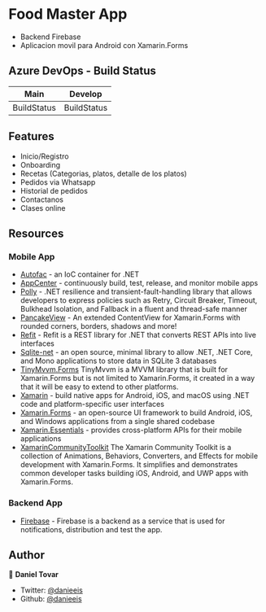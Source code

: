 # Food Master App

- Backend Firebase
- Aplicacion movil para Android con Xamarin.Forms

## Azure DevOps - Build Status

 | Main                                                                                                                                                                                                                                                                | Develop                                                                                                                                                                                                                                                                    |
 | ------------------------------------------------------------------------------------------------------------------------------------------------------------------------------------------------------------------------------------------------------------------- | -------------------------------------------------------------------------------------------------------------------------------------------------------------------------------------------------------------------------------------------------------------------------- |
 | BuildStatus | BuildStatus |  |  |

## Features

- Inicio/Registro
- Onboarding
- Recetas (Categorias, platos, detalle de los platos)
- Pedidos via Whatsapp
- Historial de pedidos
- Contactanos
- Clases online

## Resources

### Mobile App

- [Autofac](https://github.com/autofac/Autofac) - an IoC container for .NET
- [AppCenter](https://docs.microsoft.com/appcenter/?WT.mc_id=mobile-0000-bramin) - continuously build, test, release, and monitor mobile apps
- [Polly](https://github.com/App-vNext/Polly) - .NET resilience and transient-fault-handling library that allows developers to express policies such as Retry, Circuit Breaker, Timeout, Bulkhead Isolation, and Fallback in a fluent and thread-safe manner
- [PancakeView](https://github.com/sthewissen/Xamarin.Forms.PancakeView) - An extended ContentView for Xamarin.Forms with rounded corners, borders, shadows and more!
- [Refit](https://github.com/reactiveui/refit) - Refit is a REST library for .NET that converts REST APIs into live interfaces
- [Sqlite-net](https://github.com/praeclarum/sqlite-net) - an open source, minimal library to allow .NET, .NET Core, and Mono applications to store data in SQLite 3 databases
- [TinyMvvm.Forms](https://github.com/TinyStuff/TinyMvvm) TinyMvvm is a MVVM library that is built for Xamarin.Forms but is not limited to Xamarin.Forms, it created in a way that it will be easy to extend to other platforms.
- [Xamarin](https://docs.microsoft.com/xamarin/?WT.mc_id=mobile-0000-bramin) - build native apps for Android, iOS, and macOS using .NET code and platform-specific user interfaces
- [Xamarin.Forms](https://docs.microsoft.com/xamarin/get-started/what-is-xamarin-forms) - an open-source UI framework to build Android, iOS, and Windows applications from a single shared codebase
- [Xamarin.Essentials](https://docs.microsoft.com/xamarin/essentials) - provides cross-platform APIs for their mobile applications
- [XamarinCommunityToolkit](https://github.com/xamarin/XamarinCommunityToolkit) The Xamarin Community Toolkit is a collection of Animations, Behaviors, Converters, and Effects for mobile development with Xamarin.Forms. It simplifies and demonstrates common developer tasks building iOS, Android, and UWP apps with Xamarin.Forms.

### Backend App

- [Firebase](https://console.firebase.google.com/project/zuttv-a9b9c/overview) - Firebase is a backend as a service that is used for notifications, distribution and test the app.

## Author

👤 **Daniel Tovar**

- Twitter: [@danieeis](https://twitter.com/danieeis)
- Github: [@danieeis](https://github.com/danieeis)
